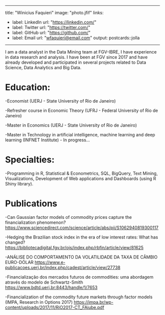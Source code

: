 

---
title: "Winicius Faquieri"
image: "photo.jfif"
links:
  - label: LinkedIn
    url: "https://linkedin.com/"
  - label: Twitter
    url: "https://twitter.com/"
  - label: GitHub
    url: "https://github.com/"
  - label: Email
    url: "wfaquieri@email.com"
output:
  postcards::jolla
---
 
I am a data analyst in the Data Mining team at FGV-IBRE, I have experience in data research and analysis. I have been at FGV since 2017 and have already developed and participated in several projects related to Data Science, Data Analytics and Big Data.

# Education:

-Economist (UERJ - State University of Rio de Janeiro)

-Refresher course in Economic Theory (UFRJ - Federal University of Rio de Janeiro)

-Master in Economics (UERJ - State University of Rio de Janeiro)

-Master in Technology in artificial intelligence, machine learning and deep learning (INFNET Institute) - In progress...


# Specialties:

-Programming in R, Statistical & Econometrics, SQL, BigQuery, Text Mining, Visualizations, Development of Web applications and Dashboards (using R Shiny library).


# Publications

-Can Gaussian factor models of commodity prices capture the financialization phenomenon?
https://www.sciencedirect.com/science/article/abs/pii/S1062940819300117

-Hedging the Brazilian stock index in the era of low interest rates: What has changed?
https://bibliotecadigital.fgv.br/ojs/index.php/rbfin/article/view/81625

-ANÁLISE DO COMPORTAMENTO DA VOLATILIDADE DA TAXA DE CÂMBIO EURO-DÓLAR
https://www.e-publicacoes.uerj.br/index.php/cadest/article/view/27738

-Financialização dos mercados futuros de commodities: uma abordagem através do modelo de Schwartz-Smith
https://www.bdtd.uerj.br:8443/handle/1/7653

-Financialization of the commodity future markets through factor models (IMPA, Research in Options 2017)
https://impa.br/wp-content/uploads/2017/11/RiO2017-CT_FAiube.pdf


